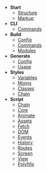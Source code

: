 - **Start**
    - [Structure](/docs/v3/start/structure)
    - [Markup](/docs/v3/start/markup)
- **CLI**
    - [Commands](/docs/v3/cli/commands)
- **Build**
    - [Config](/docs/v3/build/config)
	- [Commands](/docs/v3/build/commands)
	- [Modules](/docs/v3/build/modules)
- **Generate**
	- [Config](/docs/v3/generate/config)
	- [Usage](/docs/v3/generate/usage)
- **Styles**
    - [Variables](/docs/v3/styles/variables)
    - [Mixins](/docs/v3/styles/mixins)
    - [Classes](/docs/v3/styles/classes)
	- [Chain](/docs/v3/script/chain)
- **Script**
	- [Chain](/docs/v3/script/chain)
    - [Core](/docs/v3/script/core)
	- [Animate](/docs/v3/script/animate)
    - [Assets](/docs/v3/script/assets)
    - [Fetch](/docs/v3/script/fetch)
    - [DOM](/docs/v3/script/dom)
    - [Events](/docs/v3/script/events)
    - [History](/docs/v3/script/history)
    - [Routes](/docs/v3/script/routes)
    - [Screen](/docs/v3/script/screen)
	- [View](/docs/v3/script/view)
	- [Polyfills](/docs/v3/script/polyfills)
